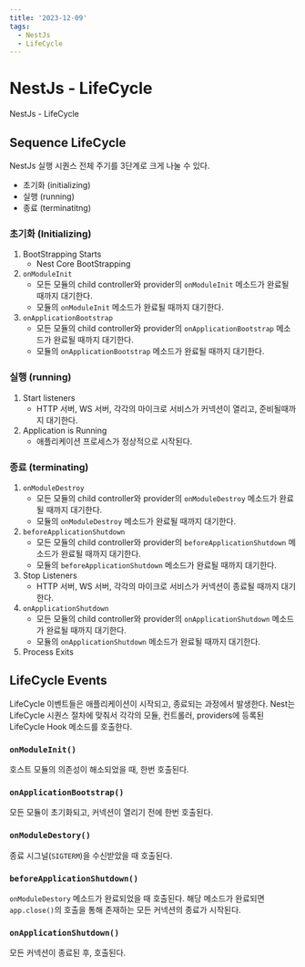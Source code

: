 ```yaml
---
title: '2023-12-09'
tags:
  - NestJs
  - LifeCycle
---
```

# NestJs - LifeCycle
NestJs - LifeCycle

## Sequence LifeCycle
NestJs 실행 시퀀스 전체 주기를 3단계로 크게 나눌 수 있다.
- 초기화 (initializing)
- 실행 (running)
- 종료 (terminatitng)

### 초기화 (Initializing)
1. BootStrapping Starts 
	- Nest Core BootStrapping
2. `onModuleInit`
	 - 모든 모듈의 child controller와 provider의 `onModuleInit` 메소드가 완료될 때까지 대기한다.
	 - 모듈의 `onModuleInit` 메소드가 완료될 때까지 대기한다.
3. `onApplicationBootstrap`
	 - 모든 모듈의 child controller와 provider의 `onApplicationBootstrap` 메소드가 완료될 때까지 대기한다.
	 - 모듈의 `onApplicationBootstrap` 메소드가 완료될 때까지 대기한다.

### 실행 (running)
1. Start listeners
	- HTTP 서버, WS 서버, 각각의 마이크로 서비스가 커넥션이 열리고, 준비될때까지 대기한다.
2. Application is Running
	- 애플리케이션 프로세스가 정상적으로 시작된다.

### 종료 (terminating)
1. `onModuleDestroy`
	 - 모든 모듈의 child controller와 provider의 `onModuleDestroy` 메소드가 완료될 때까지 대기한다.
	 - 모듈의 `onModuleDestroy` 메소드가 완료될 때까지 대기한다.
2. `beforeApplicationShutdown`
	 - 모든 모듈의 child controller와 provider의 `beforeApplicationShutdown` 메소드가 완료될 때까지 대기한다.
	 - 모듈의 `beforeApplicationShutdown` 메소드가 완료될 때까지 대기한다.
3. Stop Listeners
	- HTTP 서버, WS 서버, 각각의 마이크로 서비스가 커넥션이 종료될 때까지 대기한다.
4. `onApplicationShutdown`
	 - 모든 모듈의 child controller와 provider의 `onApplicationShutdown` 메소드가 완료될 때까지 대기한다.
	 - 모듈의 `onApplicationShutdown` 메소드가 완료될 때까지 대기한다.
5. Process Exits


## LifeCycle Events
LifeCycle 이벤트들은 애플리케이션이 시작되고, 종료되는 과정에서 발생한다. Nest는 LifeCycle 시퀀스 절차에 맞춰서 각각의 모듈, 컨트롤러, providers에 등록된 LifeCycle Hook 메소드를 호출한다.

### `onModuleInit()`
호스트 모듈의 의존성이 해소되었을 때, 한번 호출된다.

### `onApplicationBootstrap()`
모든 모듈이 초기화되고, 커넥션이 열리기 전에 한번 호출된다.

### `onModuleDestory()`
종료 시그널(`SIGTERM`)을 수신받았을 때 호출된다.

### `beforeApplicationShutdown()`
`onModuleDestory` 메소드가 완료되었을 때 호출된다. 해당 메소드가 완료되면 `app.close()`의 호출을 통해 존재하는 모든 커넥션의 종료가 시작된다.

### `onApplicationShutdown()`
모든 커넥션이 종료된 후, 호출된다.